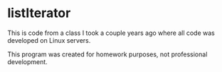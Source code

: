 # listIterator

This is code from a class I took a couple years ago where all code was developed on Linux servers.

This program was created for homework purposes, not professional development.

